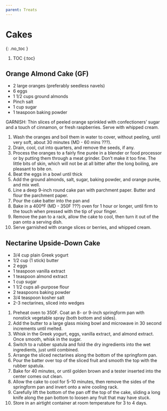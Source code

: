 ```yaml
---
parent: Treats
---
```


# Cakes
{: .no_toc }

1. TOC
{:toc}

## Orange Almond Cake (GF)

* 2 large oranges (preferably seedless navels)
* 6 eggs
* 1 1/2 cups ground almonds
* Pinch salt
* 1 cup sugar
* 1 teaspoon baking powder
  
GARNISH: Thin slices of peeled orange sprinkled with confectioners’ sugar and a touch of cinnamon, or fresh raspberries. Serve with whipped cream.

1. Wash the oranges and boil them in water to cover, without peeling, until very soft, about 30 minutes (MD - 60 mins ???).
2. Drain, cool, cut into quarters, and remove the seeds, if any.
3. Process the oranges to a fairly fine purée in a blender or food processor or by putting them through a meat grinder. Don’t make it too fine. The little bits of skin, which will not be at all bitter after the long boiling, are pleasant to bite on.
1. Beat the eggs in a bowl until thick
2. Add the ground almonds, salt, sugar, baking powder, and orange purée, and mix well.
3. Line a deep 9-inch round cake pan with parchment paper. Butter and flour the parchment paper.
4. Pour the cake batter into the pan and
5. Bake in a 400ºF (MD - 350F ???) oven for 1 hour or longer, until firm to the touch when pressed with the tip of your finger.
1. Remove the pan to a rack, allow the cake to cool, then turn it out of the pan onto a serving dish. 
1. Serve garnished with orange slices or berries, and whipped cream.

## Nectarine Upside-Down Cake

* 3/4 cup plain Greek yogurt
* 1/2 cup (1 stick) butter
* 2 eggs
* 1 teaspoon vanilla extract
* 1 teaspoon almond extract
* 1 cup sugar
* 1 1/2 cups all-purpose flour
* 2 teaspoons baking powder
* 3/4 teaspoon kosher salt
* 2-3 nectarines, sliced into wedges

1. Preheat oven to 350F.  Coat an 8- or 9-inch springform pan with nonstick vegetable spray (both bottom and sides).
1. Add the butter to a large glass mixing bowl and microwave in 30 second increments until melted.
2. Whisk in the Greek yogurt, eggs, vanilla extract, and almond extract.  Once smooth, whisk in the sugar.
1. Switch to a rubber spatula and fold the dry ingredients into the wet ingredients, just until combined.
1. Arrange the sliced nectarines along the bottom of the springform pan.
2. Pour the batter over top of the sliced fruit and smooth the top with the rubber spatula.
1. Bake for 40 minutes, or until golden brown and a tester inserted into the center comes out clean.
1. Allow the cake to cool for 5-10 minutes, then remove the sides of the springform pan and invert onto a wire cooling rack.
2. Carefully lift the bottom of the pan off the top of the cake, sliding a long knife along the pan bottom to loosen any fruit that may have stuck.
1. Store in an airtight container at room temperature for 3 to 4 days.
